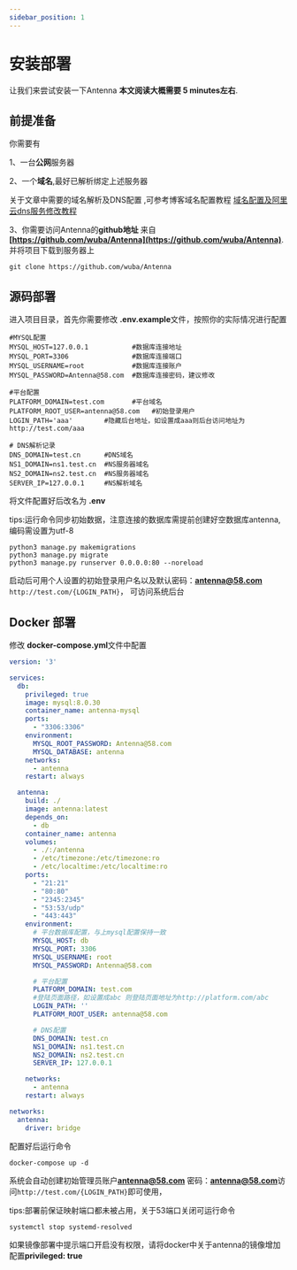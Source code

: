 ```yaml
---
sidebar_position: 1
---
```


# 安装部署

让我们来尝试安装一下Antenna **本文阅读大概需要 5 minutes左右**.

## 前提准备

你需要有

1、一台**公网**服务器

2、一个**域名**,最好已解析绑定上述服务器

关于文章中需要的域名解析及DNS配置 ,可参考博客域名配置教程 [域名配置及阿里云dns服务修改教程](#)

3、你需要访问Antenna的**github地址** 来自 **[https://github.com/wuba/Antenna](https://github.com/wuba/Antenna)**.
并将项目下载到服务器上

```shell
git clone https://github.com/wuba/Antenna
```

## 源码部署

进入项目目录，首先你需要修改 **.env.example**文件，按照你的实际情况进行配置

```angular2html
#MYSQL配置
MYSQL_HOST=127.0.0.1           #数据库连接地址
MYSQL_PORT=3306                #数据库连接端口
MYSQL_USERNAME=root            #数据库连接账户
MYSQL_PASSWORD=Antenna@58.com  #数据库连接密码，建议修改

#平台配置
PLATFORM_DOMAIN=test.com       #平台域名
PLATFORM_ROOT_USER=antenna@58.com   #初始登录用户
LOGIN_PATH='aaa'        #隐藏后台地址，如设置成aaa则后台访问地址为http://test.com/aaa

# DNS解析记录
DNS_DOMAIN=test.cn      #DNS域名
NS1_DOMAIN=ns1.test.cn  #NS服务器域名
NS2_DOMAIN=ns2.test.cn  #NS服务器域名
SERVER_IP=127.0.0.1     #NS解析域名
```

将文件配置好后改名为 **.env**

tips:运行命令同步初始数据，注意连接的数据库需提前创建好空数据库antenna,编码需设置为utf-8

```shell
python3 manage.py makemigrations
python3 manage.py migrate       
python3 manage.py runserver 0.0.0.0:80 --noreload
```

启动后可用个人设置的初始登录用户名以及默认密码：**antenna@58.com** `http://test.com/{LOGIN_PATH}`，
可访问系统后台

## Docker 部署

修改 **docker-compose.yml**文件中配置

```yaml
version: '3'

services:
  db:
    privileged: true
    image: mysql:8.0.30
    container_name: antenna-mysql
    ports:
      - "3306:3306"
    environment:
      MYSQL_ROOT_PASSWORD: Antenna@58.com
      MYSQL_DATABASE: antenna
    networks:
      - antenna
    restart: always

  antenna:
    build: ./
    image: antenna:latest
    depends_on:
      - db
    container_name: antenna
    volumes:
      - ./:/antenna
      - /etc/timezone:/etc/timezone:ro
      - /etc/localtime:/etc/localtime:ro
    ports:
      - "21:21"
      - "80:80"
      - "2345:2345"
      - "53:53/udp"
      - "443:443"
    environment:
      # 平台数据库配置，与上mysql配置保持一致
      MYSQL_HOST: db
      MYSQL_PORT: 3306
      MYSQL_USERNAME: root
      MYSQL_PASSWORD: Antenna@58.com

      # 平台配置
      PLATFORM_DOMAIN: test.com
      #登陆页面路径，如设置成abc 则登陆页面地址为http://platform.com/abc
      LOGIN_PATH: ''
      PLATFORM_ROOT_USER: antenna@58.com

      # DNS配置
      DNS_DOMAIN: test.cn
      NS1_DOMAIN: ns1.test.cn
      NS2_DOMAIN: ns2.test.cn
      SERVER_IP: 127.0.0.1

    networks:
      - antenna
    restart: always

networks:
  antenna:
    driver: bridge

```

配置好后运行命令

```shell
docker-compose up -d 
```

系统会自动创建初始管理员账户**antenna@58.com** 密码：**antenna@58.com**访问`http://test.com/{LOGIN_PATH}`即可使用，

tips:部署前保证映射端口都未被占用，关于53端口关闭可运行命令

```shell
systemctl stop systemd-resolved
```

如果镜像部署中提示端口开启没有权限，请将docker中关于antenna的镜像增加配置**privileged: true**